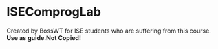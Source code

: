 # ISEComprogLab
Created by BossWT for ISE students who are suffering from this course.
**Use as guide.Not Copied!**
